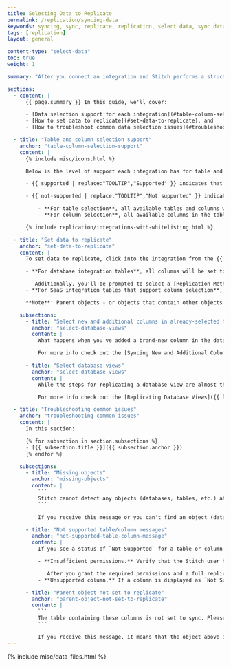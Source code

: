 ```yaml
---
title: Selecting Data to Replicate
permalink: /replication/syncing-data
keywords: syncing, sync, replicate, replication, select data, sync data, sync table, sync column
tags: [replication]
layout: general

content-type: "select-data"
toc: true
weight: 1

summary: "After you connect an integration and Stitch performs a structure sync, the next thing you'll do is select tables and columns to replicate."

sections:
  - content: |
      {{ page.summary }} In this guide, we'll cover:

      - [Data selection support for each integration](#table-column-selection-support),
      - [How to set data to replicate](#set-data-to-replicate), and
      - [How to troubleshoot common data selection issues](#troubleshooting-common-issues)

  - title: "Table and column selection support"
    anchor: "table-column-selection-support"
    content: |
      {% include misc/icons.html %}

      Below is the level of support each integration has for table and column selection:

      - {{ supported | replace:"TOOLTIP","Supported" }} indicates that table/column selection is supported for the integration. **Note**: Only the data you select will be replicated. If nothing is selected, the integration will have a status of `Not Configured`.

      - {{ not-supported | replace:"TOOLTIP","Not supported" }} indicates that table and/or column selection isn't supported for the integration:

          - **For table selection**, all available tables and columns will be automatically set to replicate. For detailed info on the data Stitch replicates from [SaaS integrations]({{ site.baseurl }}/integrations/saas), check out the **Schema** section of any integration's guide.
          - **For column selection**, all available columns in the tables you select will be automatically set to replicate.

      {% include replication/integrations-with-whitelisting.html %}

  - title: "Set data to replicate"
    anchor: "set-data-to-replicate"
    content: |
      To set data to replicate, click into the integration from the {{ app.page-names.dashboard }} page and find the table or column you want to replicate. Then, {{ app.menu-paths.sync | replace: "Click","click" }} Keep in mind that:

      - **For database integration tables**, all columns will be set to replicate automatically.

         Additionally, you'll be prompted to select a [Replication Method]({{ link.replication.rep-methods | prepend: site.baseurl }}) for tables that you set to replicate.
      - **For SaaS integration tables that support column selection**, you can select columns by clicking on the **table name** and then tracking columns to replicate.

      **Note**: Parent objects - or objects that contain other objects - must be set to replicate for the objects they contain to replicate. For example: For a column to replicate, the table that contains it must also be selected. If applicable, so must the schema containing the table, and the database containing the schema.

    subsections:
      - title: "Select new and additional columns in already-selected tables"
        anchor: "select-database-views"
        content: |
          What happens when you've added a brand-new column in the data source or you want to replicate additional columns on an already-replicating table?

          For more info check out the [Syncing New and Additional Columns]({{ link.replication.syncing-new-columns | prepend: site.baseurl }}) guide.

      - title: "Select database views"
        anchor: "select-database-views"
        content: |
          While the steps for replicating a database view are almost the same as those for replicating a table, there are some slight differences.

          For more info check out the [Replicating Database Views]({{ link.replication.db-views | prepend: site.baseurl }}) guide.

  - title: "Troubleshooting common issues"
    anchor: "troubleshooting-common-issues"
    content: |
      In this section:

      {% for subsection in section.subsections %}
      - [{{ subsection.title }}]({{ subsection.anchor }})
      {% endfor %}

    subsections:
      - title: "Missing objects"
        anchor: "missing-objects"
        content: |
          ```
          Stitch cannot detect any objects (databases, tables, etc.) at or below this level.
          ```

          If you receive this message or you can't find an object (database, table, column, etc.), [it's typically a permissions issue]({{ link.troubleshooting.missing-objects | prepend: site.baseurl }}).

      - title: "Not supported table/column messages"
        anchor: "not-supported-table-column-message"
        content: |
          If you see a status of `Not Supported` for a table or column in a database integration, there a few potential root causes:

          - **Insufficient permissions.** Verify that the Stitch user has all the required permissions as outlined in the **Setup** instructions for the database. Refer to the documentation for [your database]({{ site.baseurl }}/integrations/databases) for more info.

             After you grant the required permissions and a full replication cycle has completed, the table's **Sync Status** should change to `Supported` and be available for syncing.
          - **Unsupported column.** If a column is displayed as `Not Supported`, it may be that the column contains an [unsupported data type]({{ link.troubleshooting.unsupported-data-types | prepend: site.baseurl }}).

      - title: "Parent object not set to replicate"
        anchor: "parent-object-not-set-to-replicate"
        content: |
          ```
          The table containing these columns is not set to sync. Please sync the parent table to ensure replication of columns selected on this screen.
          ```

          If you receive this message, it means that the object above it isn't set to replicate. For example: The table that contains a selected column isn't set to replicate. [Parent objects must be selected for the objects they contain to also replicate](#set-data-to-replicate).
---
```

{% include misc/data-files.html %}
